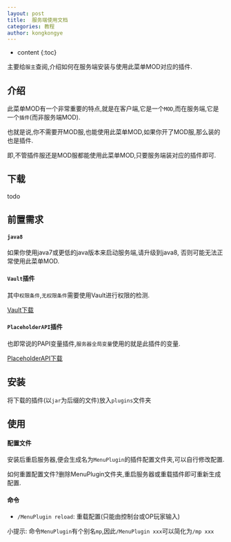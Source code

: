 ```yaml
---
layout: post
title:  服务端使用文档
categories: 教程
author: kongkongye
---
```


* content
{:toc}

主要给`服主`查阅,介绍如何在服务端安装与使用此菜单MOD对应的插件.




## 介绍
此菜单MOD有一个非常重要的特点,就是在客户端,它是一个`MOD`,而在服务端,它是一个`插件`(而非服务端MOD).

也就是说,你不需要开MOD服,也能使用此菜单MOD,如果你开了MOD服,那么装的也是插件.

即,不管插件服还是MOD服都能使用此菜单MOD,只要服务端装对应的插件即可.

## 下载
todo

## 前置需求

#### `java8`
如果你使用java7或更低的java版本来启动服务端,请升级到java8,
否则可能无法正常使用此菜单MOD.

#### `Vault`插件
其中`权限条件`,`无权限条件`需要使用Vault进行权限的检测.

[Vault下载](https://www.spigotmc.org/resources/vault.34315/)

#### `PlaceholderAPI`插件
也即常说的PAPI变量插件,`服务器全局变量`使用的就是此插件的变量.

[PlaceholderAPI下载](https://www.spigotmc.org/resources/placeholderapi.6245/)

## 安装
将下载的插件(以`jar`为后缀的文件)放入`plugins`文件夹

## 使用

#### 配置文件
安装后重启服务器,便会生成名为`MenuPlugin`的插件配置文件夹,可以自行修改配置.

如何重置配置文件?删除MenuPlugin文件夹,重启服务器或重载插件即可重新生成配置.

#### 命令
* `/MenuPlugin reload`: 重载配置(只能由控制台或OP玩家输入)

小提示: 命令`MenuPlugin`有个别名`mp`,因此`/MenuPlugin xxx`可以简化为`/mp xxx`
